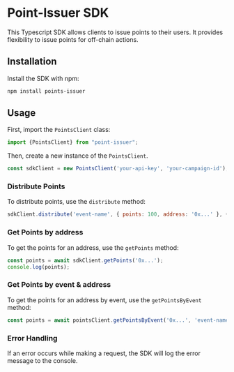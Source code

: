 # Point-Issuer SDK

This Typescript SDK allows clients to issue points to their users. 
It provides flexibility to issue points for off-chain actions.

## Installation

Install the SDK with npm:

```bash
npm install points-issuer
```

## Usage

First, import the `PointsClient` class:

```js
import {PointsClient} from "point-issuer";
```

Then, create a new instance of the `PointsClient`.

```js
const sdkClient = new PointsClient('your-api-key', 'your-campaign-id');
```

### Distribute Points

To distribute points, use the `distribute` method:
```js
sdkClient.distribute('event-name', { points: 100, address: '0x...' }, { metadataKey: 'metadataValue' });
```

### Get Points by address

To get the points for an address, use the `getPoints` method:

```js
const points = await sdkClient.getPoints('0x...');
console.log(points);
```

### Get Points by event & address

To get the points for an address by event, use the `getPointsByEvent` method:

```js
const points = await pointsClient.getPointsByEvent('0x...', 'event-name');
```

### Error Handling
If an error occurs while making a request, the SDK will log the error message to the console.

